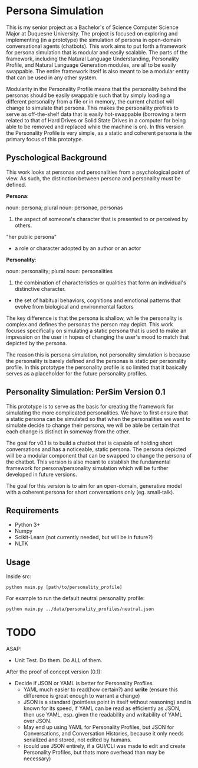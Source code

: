 Persona Simulation
==

This is my senior project as a Bachelor's of Science Computer Science Major at Duquesne University.
The project is focused on exploring and implementing (in a prototype) the simulation of persona in open-domain conversational agents (chatbots).
This work aims to put forth a framework for persona simulation that is modular and easily scalable.
The parts of the framework, including the Natural Language Understanding, Personality Profile, and Natural Language Generation modules, are all to be easily swappable.
The entire framework itself is also meant to be a modular entity that can be used in any other system.

Modularity in the Personality Profile means that the personality behind the personas should be easily swappable such that by simply loading a different personality from a file or in memory, the current chatbot will change to simulate that persona.
This makes the personality profiles to serve as off-the-shelf data that is easily hot-swappable (borrowing a term related to that of Hard Drives or Solid State Drives in a computer for being able to be removed and replaced while the machine is on).
In this version the Personality Profile is very simple, as a static and coherent persona is the primary focus of this prototype.

Pyschological Background
--
This work looks at personas and personalities from a psychological point of view.
As such, the distinction between persona and personality must be defined.

**Persona**:

noun: persona; plural noun: personae, personas

1. the aspect of someone's character that is presented to or perceived by others.

"her public persona"

- a role or character adopted by an author or an actor

**Personality**:

noun: personality; plural noun: personalities

1. the combination of characteristics or qualities that form an individual's distinctive character.

- the set of habitual behaviors, cognitions and emotional patterns that evolve from biological and environmental factors 

The key difference is that the persona is shallow, while the personality is complex and defines the personas the person may depict.
This work focuses specifically on simulating a static persona that is used to make an impression on the user in hopes of changing the user's mood to match that depicted by the persona.

The reason this is persona simulation, not personality simulation is because the personality is barely defined and the personas is static per personality profile.
In this prototype the personality profile is so limited that it basically serves as a placeholder for the future personality profiles.

Personality Simulation: PerSim Version 0.1
--
This prototype is to serve as the basis for creating the framework for simulating the more complicated personalities.
We have to first ensure that a static persona can be simulated so that when the personalities we want to simulate decide to change their persona, we will be able be certain that each change is distinct in someway from the other.

The goal for v0.1 is to build a chatbot that is capable of holding short conversations and has a noticeable, static persona.
The persona depicted will be a modular component that can be swapped to change the persona of the chatbot.
This version is also meant to establish the fundamental framework for persona/personality simulation which will be further developed in future versions.

The goal for this version is to aim for an open-domain, generative model with a coherent persona for short conversations only (eg. small-talk).

Requirements
--
- Python 3+
- Numpy
- Scikit-Learn (not currently needed, but will be in future?)
- NLTK

Usage
--
Inside src:

    python main.py [path/to/personality_profile]

For example to run the default neutral personality profile:

    python main.py ../data/personality_profiles/neutral.json

TODO
==
ASAP:
- Unit Test. Do them. Do ALL of them.

After the proof of concept version (0.1):
- Decide if JSON or YAML is better for Personality Profiles.
    + YAML much easier to read(how certain?) and __write__ (ensure this difference is great enough to warrant a change)
    + JSON is a standard (pointless point in itself without reasoning) and is known for its speed, if YAML can  be read as efficiently as JSON, then use YAML, esp. given the readability and writability of YAML over JSON.
    + May end up using YAML for Personality Profiles, but JSON for Conversations, and Conversation Histories, because it only needs serialized and stored, not edited by humans.
    + (could use JSON entirely, if a GUI/CLI was made to edit and create Personality Profiles, but thats more overhead than may be necessary)
